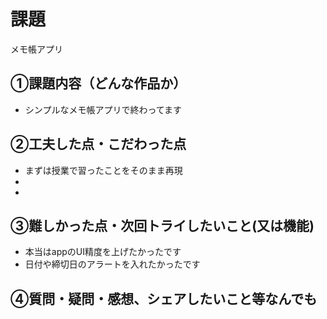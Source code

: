 # 課題　 
メモ帳アプリ

## ①課題内容（どんな作品か）
- シンプルなメモ帳アプリで終わってます

## ②工夫した点・こだわった点
- まずは授業で習ったことをそのまま再現
- 
- 

## ③難しかった点・次回トライしたいこと(又は機能)
- 本当はappのUI精度を上げたかったです
- 日付や締切日のアラートを入れたかったです

## ④質問・疑問・感想、シェアしたいこと等なんでも
